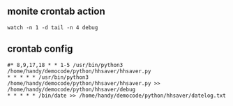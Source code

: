 ## monite crontab action  
`watch -n 1 -d tail -n 4 debug`  

## crontab config  
	#* 8,9,17,18 * * 1-5 /usr/bin/python3 /home/handy/democode/python/hhsaver/hhsaver.py
	* * * * * /usr/bin/python3 /home/handy/democode/python/hhsaver/hhsaver.py >> /home/handy/democode/python/hhsaver/debug
	* * * * * /bin/date >> /home/handy/democode/python/hhsaver/datelog.txt




